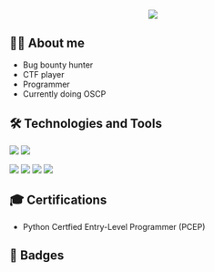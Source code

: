 <h1 align="center">
    <img src="https://www.teahub.io/photos/full/265-2657028_mr-robot-wallpaper-hello-friend..jpg?size=40&width=100&height=5" style="display: inline ">
  </a>
</h1>

## 👨‍💻 About me
- Bug bounty hunter 
- CTF player
- Programmer
- Currently doing OSCP

## 🛠️ Technologies and Tools
<image src="https://img.shields.io/badge/Python-3776AB?style=for-the-badge&logo=python&logoColor=black"> <image src="https://img.shields.io/badge/bash-4D4D4D?style=for-the-badge&logo=windows%20terminal&logoColor=white">

<image src="https://img.shields.io/badge/Windows-0078D6?style=for-the-badge&logo=windows&logoColor=white"> <image src="https://img.shields.io/badge/Debian-A81D33?style=for-the-badge&logo=debian&logoColor=white"> <image src="https://img.shields.io/badge/Kali_Linux-557C94?style=for-the-badge&logo=kali-linux&logoColor=white"> <image src="https://img.shields.io/badge/VIM-%2311AB00.svg?&style=for-the-badge&logo=vim&logoColor=white">


## 🎓 Certifications 
- Python Certfied Entry-Level Programmer (PCEP)
  
## 📛 Badges 

